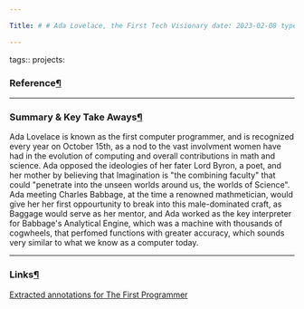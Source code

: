 ```yaml
---

Title: # # Ada Lovelace, the First Tech Visionary date: 2023-02-08 type: Article:

---
```


tags:: projects:[](https://natmeng.github.io/memx2/sources/Women_In_Tech/)

### Reference[¶](https://natmeng.github.io/memx2/sources/Women_In_Tech/#reference "Permanent link")



---

### Summary & Key Take Aways[¶](https://natmeng.github.io/memx2/sources/Women_In_Tech/#summary-key-take-aways "Permanent link")
Ada Lovelace is known as the first computer programmer, and is recognized every year on October 15th, as a nod to the vast involvment women have had in the evolution of computing and overall contributions in math and science. Ada opposed the ideologies of her fater Lord Byron, a poet, and her mother by believing that Imagination is "the combining faculty" that could "penetrate into the unseen worlds around us, the worlds of Science". Ada meeting Charles Babbage, at the time a renowned mathmetician, would give her her first oppourtunity to break into this male-dominated craft, as Baggage would serve as her mentor, and Ada  worked as the key interpreter for Babbage's Analytical Engine, which was a machine with thousands of cogwheels, that perfomed functions with greater accuracy, which sounds very similar to what we know as a computer today.


---

### Links[¶](https://natmeng.github.io/memx2/sources/Women_In_Tech/#links "Permanent link")

[Extracted annotations for The First Programmer](https://natmeng.github.io/memx2/annotations/Women_In_Tech/) 






